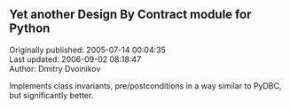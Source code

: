 ## Yet another Design By Contract module for Python  
Originally published: 2005-07-14 00:04:35  
Last updated: 2006-09-02 08:18:47  
Author: Dmitry Dvoinikov  
  
Implements class invariants, pre/postconditions in a way similar to PyDBC, but significantly better.
